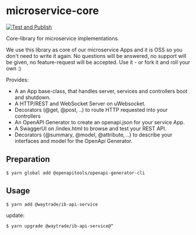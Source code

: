 # microservice-core

[![Test and Publish](https://github.com/waytrade/microservice-core/actions/workflows/test_publish.yml/badge.svg)](https://github.com/waytrade/microservice-core/actions/workflows/test_publish.yml)

Core-library for microservice implementations.

We use this library as core of our microservice Apps and it is OSS so you don't need to write it again. No questions will be answered, no support will be given, no feature-request will be accepted. Use it - or fork it and roll your own :)

Provides:

- A an App base-class, that handles server, services and controllers boot and shutdown.
- A HTTP/REST and WebSocket Server on uWebsocket.
- Decorators (@get, @post, ..) to route HTTP requested into your controllers
- An OpenAPI Generator to create an openapi.json for your service App.
- A SwaggerUI on /index.html to browse and test your REST API.
- Decorators {@summary, @model, @attribute, ..} to describe your interfaces and model for the OpenApi Generator.

## Preparation

    $ yarn global add @openapitools/openapi-generator-cli

## Usage

    $ yarn add @waytrade/ib-api-service

update:

    $ yarn upgrade @waytrade/ib-api-service@^
